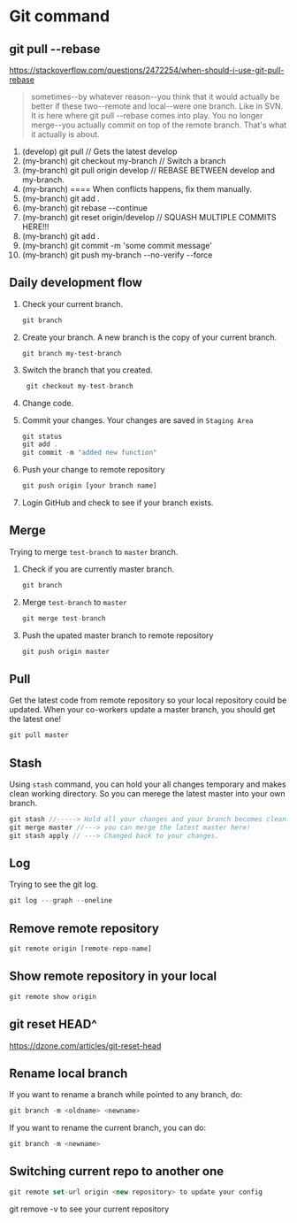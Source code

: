 # Git command

## git pull --rebase



https://stackoverflow.com/questions/2472254/when-should-i-use-git-pull-rebase

>sometimes--by whatever reason--you think that it would actually be better if these two--remote and local--were one branch. Like in SVN. It is here where git pull --rebase comes into play. You no longer merge--you actually commit on top of the remote branch. That's what it actually is about.

1. (develop) git pull                     // Gets the latest develop
2. (my-branch) git checkout my-branch     // Switch a branch
3. (my-branch) git pull origin develop  // REBASE BETWEEN develop and my-branch.
4. (my-branch) ==== When conflicts happens, fix them manually. 
6. (my-branch) git add .
5. (my-branch) git rebase --continue
7. (my-branch) git reset origin/develop // SQUASH MULTIPLE COMMITS HERE!!! 
8. (my-branch) git add .
9. (my-branch) git commit -m 'some commit message'
10. (my-branch) git push my-branch --no-verify --force


## Daily development flow

1. Check your current branch.

   ```js
   git branch
   ```

2. Create your branch. A new branch is the copy of your current branch.

   ```
   git branch my-test-branch
   ```

3. Switch the branch that you created.

   ```js
    git checkout my-test-branch
   ```

4. Change code.

5. Commit your changes. Your changes are saved in `Staging Area`

   ```js
   git status
   git add .
   git commit -m "added new function"
   ```

6. Push your change to remote repository

   ```js
   git push origin [your branch name]
   ```

7. Login GitHub and check to see if your branch exists.

## Merge

Trying to merge `test-branch` to `master` branch.

1. Check if you are currently master branch.
   ```js
   git branch
   ```
2. Merge `test-branch` to `master`
   ```js
   git merge test-branch
   ```
3. Push the upated master branch to remote repository
   ```js
   git push origin master
   ```

## Pull

Get the latest code from remote repository so your local repository could be updated. When your co-workers update a master branch, you should get the latest one!

```js
git pull master
```

## Stash

Using `stash` command, you can hold your all changes temporary and makes clean working directory. So you can merege the latest master into your own branch.

```js
git stash //-----> Hold all your changes and your branch becomes clean.
git merge master //---> you can merge the latest master here!
git stash apply	// ---> Changed back to your changes.
```

## Log

Trying to see the git log.

```js
git log ---graph --oneline
```

## Remove remote repository

```js
git remote origin [remote-repo-name]
```

## Show remote repository in your local

```js
git remote show origin
```

## git reset HEAD^

https://dzone.com/articles/git-reset-head

   
## Rename local branch
If you want to rename a branch while pointed to any branch, do:

```js
git branch -m <oldname> <newname>
```  
   
If you want to rename the current branch, you can do:
   
```js
git branch -m <newname>   
```

## Switching current repo to another one

```js
git remote set-url origin <new repository> to update your config
```   
git remove -v to see your current repository
   
   
   
